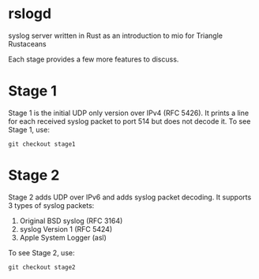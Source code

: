 # rslogd
syslog server written in Rust as an introduction to mio for Triangle Rustaceans

Each stage provides a few more features to discuss.

Stage 1
=======
Stage 1 is the initial UDP only version over IPv4 (RFC 5426). It prints a line for each received syslog packet to port 514 but does not decode it. To see Stage 1, use:

```
git checkout stage1
```

Stage 2
=======
Stage 2 adds UDP over IPv6 and adds syslog packet decoding. It supports 3 types of syslog packets:

1. Original BSD syslog (RFC 3164)
2. syslog Version 1 (RFC 5424)
3. Apple System Logger (asl)

To see Stage 2, use:

```
git checkout stage2
```

